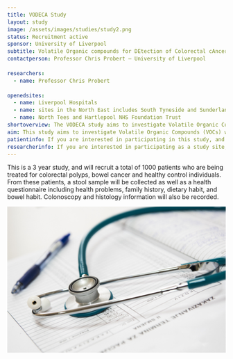 ```yaml
---
title: VODECA Study
layout: study
image: /assets/images/studies/study2.png
status: Recruitment active
sponsor: University of Liverpool
subtitle: Volatile Organic compounds for DEtection of Colorectal cAncer
contactperson: Professor Chris Probert – University of Liverpool

researchers: 
  - name: Professor Chris Probert
   
openedsites: 
  - name: Liverpool Hospitals
  - name: sites in the North East includes South Tyneside and Sunderland NHS Foundation Trust
  - name: North Tees and Hartlepool NHS Foundation Trust 
shortoverview: The VODECA study aims to investigate Volatile Organic Compounds (VOCs) which are associated with adenomas (pre-cancerous polyps) and early bowel cancer to improve detection of adenomas and bowel. 
aim: This study aims to investigate Volatile Organic Compounds (VOCs) which are associated with adenomas (pre-cancerous polyps) and early bowel cancer to improve detection of adenomas and bowel cancer.
patientinfo: If you are interested in participating in this study, and the study is open at your site please contact a member of your local research team.
researcherinfo: If you are interested in participating as a study site, please contact a member of the study team. 
---
```


This is a 3 year study, and will recruit a total of 1000 patients who are being treated for colorectal polyps, bowel cancer and healthy control individuals. From these patients, a stool sample will be collected as well as a health questionnaire including health problems, family history, dietary habit, and bowel habit. Colonoscopy and histology information will also be recorded.  


![Sample photo](/assets/images/studies/samples3.jpg)